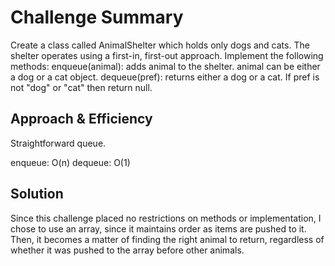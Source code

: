 # Challenge Summary

Create a class called AnimalShelter which holds only dogs and cats. The shelter operates using a first-in, first-out approach.
  Implement the following methods:
    enqueue(animal): adds animal to the shelter. animal can be either a dog or a cat object.
    dequeue(pref): returns either a dog or a cat. If pref is not "dog" or "cat" then return null.

## Approach & Efficiency

Straightforward queue.

enqueue: O(n)
dequeue: O(1)

## Solution

Since this challenge placed no restrictions on methods or implementation, I chose to use an array, since it maintains order as items are pushed to it. Then, it becomes a matter of finding the right animal to return, regardless of whether it was pushed to the array before other animals. 